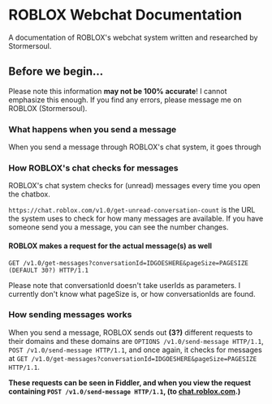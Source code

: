 # ROBLOX Webchat Documentation
A documentation of ROBLOX's webchat system written and researched by Stormersoul.

## Before we begin...
Please note this information **may not be 100% accurate**!
I cannot emphasize this enough. If you find any errors, please message me on ROBLOX (Stormersoul).

### What happens when you send a message
When you send a message through ROBLOX's chat system, it goes through 

### How ROBLOX's chat checks for messages
ROBLOX's chat system checks for (unread) messages every time you open the chatbox.

`https://chat.roblox.com/v1.0/get-unread-conversation-count` is the URL the system uses to check for how many messages are available.
If you have someone send you a message, you can see the number changes.

#### ROBLOX makes a request for the actual message(s) as well
`GET /v1.0/get-messages?conversationId=IDGOESHERE&pageSize=PAGESIZE (DEFAULT 30?) HTTP/1.1`

Please note that conversationId doesn't take userIds as parameters.
I currently don't know what pageSize is, or how conversationIds are found.

### How sending messages works
When you send a message, ROBLOX sends out **(3?)** different requests to their domains and these domains are
`OPTIONS /v1.0/send-message HTTP/1.1`,
`POST /v1.0/send-message HTTP/1.1`,
and once again, it checks for messages at `GET /v1.0/get-messages?conversationId=IDGOESHERE&pageSize=PAGESIZE HTTP/1.1`.

**These requests can be seen in Fiddler, and when you view the request containing `POST /v1.0/send-message HTTP/1.1`, (to [chat.roblox.com](https://chat.roblox.com).)**
